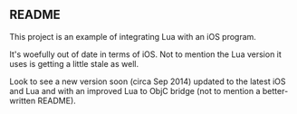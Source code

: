 
## README

This project is an example of integrating Lua with an iOS program.

It's woefully out of date in terms of iOS. Not to mention the Lua version
it uses is getting a little stale as well.

Look to see a new version soon (circa Sep 2014) updated to the latest iOS and Lua
and with an improved Lua to ObjC bridge (not to mention a better-written README).

